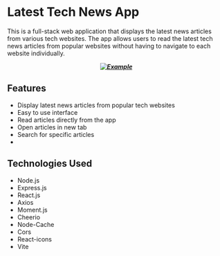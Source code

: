 # Latest Tech News App

This is a full-stack web application that displays the latest news articles from various tech websites. The app allows users to read the latest tech news articles from popular websites without having to navigate to each website individually.

**_<p style="text-align: center;">[![Example](https://media.discordapp.net/attachments/1054435288576966777/1087293332813795328/Screenshot_2023-03-20_104653.png?width=1395&height=662)](https://discord.gg/PcUVWApWN3)</p>_**

## Features

- Display latest news articles from popular tech websites
- Easy to use interface
- Read articles directly from the app
- Open articles in new tab
- Search for specific articles
- 
## Technologies Used

- Node.js
- Express.js
- React.js
- Axios
- Moment.js
- Cheerio
- Node-Cache
- Cors
- React-icons
- Vite

